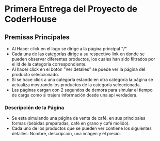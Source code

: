 # Primera Entrega del Proyecto de CoderHouse

## Premisas Principales

- Al Hacer click en el logo se dirige a la página principal "/"
- Cada una de las categorías dirige a su respectivo link en donde se pueden observar diferentes productos, los cuales han sido filtrados por el Id de la categoría correspondiente.
- Al hacer click en el botón "Ver detalles" se puede ver la página del producto seleccionado.
- Si se hace click a una categoría estando en otra categoría la página se actualiza mostrando los productos de la categoría seleccionada.
- Las páginas cargan con 2 segundos de demora para simular el tiempo de carga como si trajera información desde una api verdadera.

### Descripción de la Página

- Se esta simulando una página de venta de café, en sus principales formas (bebidas preparadas, café en grano y café molido).
- Cada uno de los productos que se pueden ver contiene los siguientes detalles: Nombre, descripción, una imágen y el precio.
